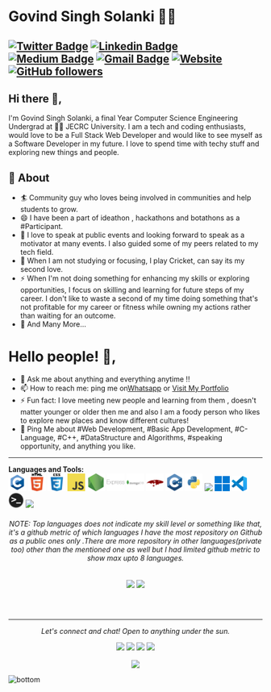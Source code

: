 
# Govind Singh Solanki 👨‍💻
[![Twitter Badge](https://img.shields.io/badge/-@GovindSinghSolanki-1ca0f1?style=flat-square&labelColor=1ca0f1&logo=twitter&logoColor=white&link=https://twitter.com/govind_30)](https://twitter.com/govind_30) [![Linkedin Badge](https://img.shields.io/badge/-GovindSinghSolanki-blue?style=flat-square&logo=Linkedin&logoColor=white&link=https://www.linkedin.com/in/govind-singh-solanki/)](https://www.linkedin.com/in/govind-singh-solanki/) 
[![Medium Badge](https://img.shields.io/badge/-@GovindSinghSolanki-03a57a?style=flat-square&labelColor=000000&logo=Medium&link=https://medium.com/@gssolanki30/)](https://medium.com/@gssolanki30/)
[![Gmail Badge](https://img.shields.io/badge/-gssolanki30@gmail.com-c14438?style=flat-square&logo=Gmail&logoColor=white&link=mailto:gssolanki30@gmail.com)](mailto:gssolanki30@gmail.com)
[![Website](https://img.shields.io/badge/-Govind's_Portfolio-556b2f?style=circle&link=https://kartikey-dubey.vercel.app/)](https://kartikey-dubey.vercel.app/)
[![GitHub followers](https://img.shields.io/github/followers/GovindSinghSolanki?label=Follow&style=social)](https://github.com/Govind-Singh-Solanki/?tab=follow)
---

<!-- <p align="left"> <img src="https://komarev.com/ghpvc/?username=GovindSinghSolanki" alt="Govind" /> </p></br> -->

## Hi there 👋,           
I'm Govind Singh Solanki, a final Year Computer Science Engineering Undergrad  at 👨‍💻 JECRC University.  I am a tech and coding enthusiasts, would love to be a Full Stack Web Developer and would like to see myself as a Software Developer in my future. 
I love to spend time with techy stuff and exploring new things and people.

## 🧐 About
- 🏄‍ Community guy who loves being involved in communities and help students to grow.
- 😄 I have been a part of ideathon , hackathons and botathons as a #Participant.
- 🌱 I love to speak at public events and looking forward to speak as a motivator at many events. I also guided some of my peers related to my tech field.
- 🏏 When I am not studying or focusing, I play Cricket, can say its my second love.
- ⚡ When I'm not doing something for enhancing my skills or exploring opportunities, I focus on skilling and learning for future steps of my career. I don't like to waste a second of my time doing something that's not profitable for my career or fitness while owning my actions rather than waiting for an outcome.
- 👯 And Many More...


# Hello people!&nbsp;👋,

- 💬 Ask me about anything and everything anytime !! 
- 📫 How to reach me: ping me on[Whatsapp](https://wa.me/917425858072) or <a href="https://kartikey-dubey.vercel.app/"> Visit My Portfolio </a>
- ⚡ Fun fact: I love meeting new people and learning from them , doesn't matter younger or older then me  and also I am a foody person who likes to explore new places and know different cultures! 
- 💬 Ping Me about #Web Development, #Basic App Development, #C-Language, #C++, #DataStructure and Algorithms, #speaking opportunity, and anything you like.
---
**Languages and Tools:**  
<code><img height="35" src="https://raw.githubusercontent.com/github/explore/80688e429a7d4ef2fca1e82350fe8e3517d3494d/topics/c/c.png"></code>
<code><img height="35" src="https://raw.githubusercontent.com/github/explore/80688e429a7d4ef2fca1e82350fe8e3517d3494d/topics/html/html.png"></code>
<code><img height="35" src="https://raw.githubusercontent.com/github/explore/80688e429a7d4ef2fca1e82350fe8e3517d3494d/topics/css/css.png"></code>
<code><img height="35" src="https://raw.githubusercontent.com/github/explore/80688e429a7d4ef2fca1e82350fe8e3517d3494d/topics/javascript/javascript.png"></code>
<code><img height="35" src="https://raw.githubusercontent.com/github/explore/80688e429a7d4ef2fca1e82350fe8e3517d3494d/topics/nodejs/nodejs.png"></code> 
<code><img height="35" src="https://raw.githubusercontent.com/github/explore/80688e429a7d4ef2fca1e82350fe8e3517d3494d/topics/express/express.png"></code>
<code><img height="35" src="https://raw.githubusercontent.com/github/explore/80688e429a7d4ef2fca1e82350fe8e3517d3494d/topics/mongodb/mongodb.png"></code> 
<code><img height="35" src="https://raw.githubusercontent.com/github/explore/80688e429a7d4ef2fca1e82350fe8e3517d3494d/topics/mongoose/mongoose.png"></code>
<code><img height="35" src="https://raw.githubusercontent.com/github/explore/80688e429a7d4ef2fca1e82350fe8e3517d3494d/topics/cpp/cpp.png"></code> 
<code><img height="35" src="https://raw.githubusercontent.com/github/explore/80688e429a7d4ef2fca1e82350fe8e3517d3494d/topics/python/python.png"></code>
<code><img height="40" src="https://cdn.jsdelivr.net/gh/devicons/devicon/icons/mysql/mysql-original.svg"></code>
<code><img height="30" src="https://raw.githubusercontent.com/github/explore/80688e429a7d4ef2fca1e82350fe8e3517d3494d/topics/windows/windows.png"></code>
<code><img height="30" src="https://raw.githubusercontent.com/github/explore/80688e429a7d4ef2fca1e82350fe8e3517d3494d/topics/visual-studio-code/visual-studio-code.png"></code>
<code><img height="30" src="https://raw.githubusercontent.com/github/explore/80688e429a7d4ef2fca1e82350fe8e3517d3494d/topics/terminal/terminal.png"></code>
<code><img height="40" src="https://cdn.jsdelivr.net/gh/devicons/devicon/icons/java/java-original.svg"></code>


<!-- <h3>NOTE: Top languages does not indicate my skill level or something like that, it's a github metric of which languages I have the most repository on Github.There are more repository in other languages other than the mentioned one as well but I had limited github metric to show max upto 4 languages. </h3> -->

<!-- <a>
  <img align="center" src="https://github-readme-stats.vercel.app/api/top-langs/?username=GovindSinghSolanki&langs_count=8&hide=python,C#,less,php,ruby" />
</a> -->
<div align="center" title="Go to Source">
  <h6>NOTE: Top languages does not indicate my skill level or something like that, it's a github metric of which languages I have the most repository on Github as a public ones only .There are more repository in other languages(private too) other than the mentioned one as well but I had limited github metric to show max upto 8 languages. </h3>
    <img
         width="320"
         align="center"
         src="https://github-readme-stats.vercel.app/api/top-langs/?username=GovindSinghSolanki&text_color=ffffff&icon_color=61dafb&bg_color=20232a&langs_count=8&layout=compact&border_color=61dafb&hide_border=true&hide=python,C#,less,php,ruby,CSS,HTML"
         />
  <img
         align="center"
         width="400"
         src="https://github-readme-stats.vercel.app/api?username=GovindSinghSolanki&show_icons=true&theme=react&border_color=61dafb&hide_border=true&include_all_commits=true&count_private=true"
         />

</div>
  
  
  

<!-- ![Govind's github stats](https://github-readme-stats.vercel.app/api?username=GovindSinghSolanki&show_icons=true&theme=react&border_color=61dafb&hide_border=true&include_all_commits=true&count_private=true) -->
<br><br>
<hr>
<p align="center">
   <i>Let's connect and chat! Open to anything under the sun.</i>
  <p align="center">
    <a href="https://twitter.com/govind_30" alt="Twitter"><img src="https://raw.githubusercontent.com/jayehernandez/jayehernandez/3f5402efef9a0ae89211a6e04609558e862ca616/readme/twitter-fill.svg"></a>
    <a href="https://www.linkedin.com/in/govind-singh-solanki/" alt="Linkedin"><img src="https://raw.githubusercontent.com/jayehernandez/jayehernandez/3f5402efef9a0ae89211a6e04609558e862ca616/readme/linkedin-fill.svg"></a>
    <a href="mailto:gssolanki30@gmail.com" alt="Contact me"><img src="https://raw.githubusercontent.com/jayehernandez/jayehernandez/3f5402efef9a0ae89211a6e04609558e862ca616/readme/mail-fill.svg"></a>
       <a href="https://kartikey-dubey.vercel.app/" alt="My portfolio"><img src="https://raw.githubusercontent.com/jayehernandez/jayehernandez/3f5402efef9a0ae89211a6e04609558e862ca616/readme/external-link-line.svg"></a>
  </p>
  <p align="center">  
     <img align="center" src="https://komarev.com/ghpvc/?username=GovindSinghSolanki"> 
  </p>
</p>

<img src="https://raw.githubusercontent.com/jayehernandez/jayehernandez/dcd7447c179f5a1131590b6ccba2223e879ab655/readme/bottom.svg" alt="bottom">





